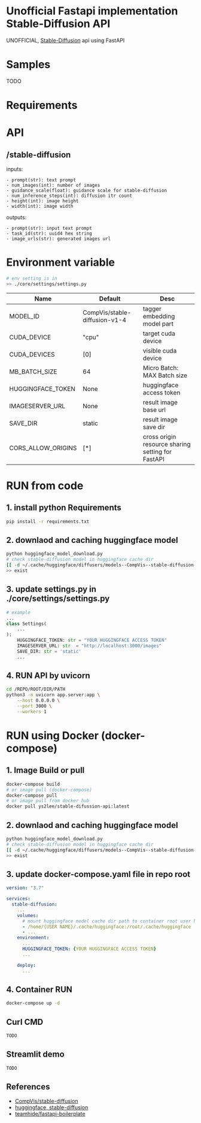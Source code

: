 # Unofficial Fastapi implementation Stable-Diffusion API

UNOFFICIAL, [Stable-Diffusion](https://github.com/CompVis/stable-diffusion) api using FastAPI

# Samples
TODO


# Requirements


# API

## /stable-diffusion

inputs:

    - prompt(str): text prompt
    - num_images(int): number of images
    - guidance_scale(float): guidance scale for stable-diffusion
    - num_inference_steps(int): diffusion itr count
    - height(int): image height
    - width(int): image width

outputs:

    - prompt(str): input text prompt
    - task_id(str): uuid4 hex string
    - image_urls(str): generated images url



# Environment variable


```bash
# env setting is in 
>> ./core/settings/settings.py
```

| Name               | Default                       | Desc                                              |
| ------------------ | ----------------------------- | ------------------------------------------------- |
| MODEL_ID           | CompVis/stable-diffusion-v1-4 | tagger embedding model part                       |
| CUDA_DEVICE        | "cpu"                         | target cuda device                                |
| CUDA_DEVICES       | [0]                           | visible cuda device                               |
| MB_BATCH_SIZE      | 64                            | Micro Batch: MAX Batch size                       |
| HUGGINGFACE_TOKEN  | None                          | huggingface access token                          |
| IMAGESERVER_URL    | None                          | result image base url                             |
| SAVE_DIR           | static                        | result image save dir                             |
| CORS_ALLOW_ORIGINS | [*]                           | cross origin resource sharing setting for FastAPI |

# RUN from code 

## 1. install python Requirements
```bash
pip install -r requirements.txt
```

## 2. downlaod and caching huggingface model
```bash
python huggingface_model_download.py
# check stable-diffusion model in huggingface cache dir 
[[ -d ~/.cache/huggingface/diffusers/models--CompVis--stable-diffusion-v1-4 ]] && echo "exist"
>> exist
```

## 3. update settings.py in ./core/settings/settings.py
```python
# example
...
class Settings(
    ...
):
    HUGGINGFACE_TOKEN: str = "YOUR HUGGINGFACE ACCESS TOKEN"
    IMAGESERVER_URL: str  = "http://localhost:3000/images"
    SAVE_DIR: str = 'static'
    ...
```

## 4. RUN API by uvicorn
```bash
cd /REPO/ROOT/DIR/PATH
python3 -m uvicorn app.server:app \
    --host 0.0.0.0 \
    --port 3000 \
    --workers 1 
```


# RUN using Docker (docker-compose)

## 1. Image Build or pull
```bash
docker-compose build
# or image pull (docker-compose)
docker-compose pull
# or image pull from docker hub
docker pull ys2lee/stable-difussion-api:latest
```

## 2. downlaod and caching huggingface model
```bash
python huggingface_model_download.py
# check stable-diffusion model in huggingface cache dir 
[[ -d ~/.cache/huggingface/diffusers/models--CompVis--stable-diffusion-v1-4 ]] && echo "exist"
>> exist
```

## 3. update docker-compose.yaml file in repo root
```yaml
version: "3.7"

services:
  stable-diffusion:
    ...
    volumes:
      # mount huggingface model cache dir path to container root user home dir
      - /home/{USER NAME}/.cache/huggingface:/root/.cache/huggingface
      - ...
    environment:
      ...
      HUGGINGFACE_TOKEN: {YOUR HUGGINGFACE ACCESS TOKEN}
      ...

    deploy:
      ...
```

## 4. Container RUN
```bash
docker-compose up -d
```






## Curl CMD
```java
TODO
```


## Streamlit demo
```java
TODO
```


## References
- [CompVis/stable-diffusion](https://github.com/CompVis/stable-diffusion)
- [huggingface, stable-diffusion](https://huggingface.co/CompVis)
- [teamhide/fastapi-boilerplate](https://github.com/teamhide/fastapi-boilerplate)